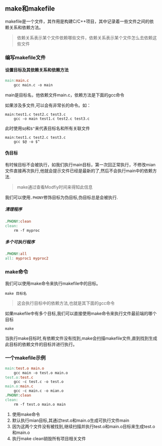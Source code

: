 ## make和makefile
makefile是一个文件，其作用是构建C/C++项目，其中记录着一些文件之间的依赖关系和依赖方法。
>  依赖关系表示某个文件依赖哪些文件，依赖关系表示某个文件怎么去依赖这些文件
### 编写makefile文件

#### 设置目标及其依赖关系和依赖方法
```makefile
main:main.c
	gcc main.c -o main
```
main是目标名，他依赖文件main.c，依赖方法是下面的gcc命令

如果涉及多文件,可以会有非常长的命令。如：
```shell
main:test1.c test2.c test3.c
	gcc -o main test1.c test2.c test3.c
```

此时使用`$@`和`$^`来代表目标名和所有关联文件
```shell
main:test1.c test2.c test3.c
	gcc $@ -o $^
```

#### 伪目标

有时候目标不会被执行，如我们执行main目标，第一次回正常执行，不修改mian文件直接再次执行,他就会提示文件已经是最新的了,然后不会执行main中的依赖方法.

> make通过查看Modfiy时间来得知此信息

我们可以使用`.PHONY`修饰目标为伪目标,伪目标总是会被执行.
##### 清理程序
```makefile
.PHONY:clean
clean:
	rm -f myproc
```
##### 多个可执行程序
```makefile
.PHONY:all
all: myproc1 myproc2
```
### make命令
我们可以使用make命令来执行makefile中的目标。

```
make 目标名
```

> 这会执行目标中的依赖方法,也就是其下面的gcc命令

如果makefile中有多个目标,我们可以直接使用make命令来执行文件最前端的哪个目标
```shell
make
```

当执行make目标时,有依赖文件没有找到,make会扫描makefile文件,直到找到生成此目标的依赖文件的目标并进行执行。
### 一个makefile示例
```makefile
main:test.o main.o
	gcc main -o test.o main.o
test.o:test.c
	gcc -c test.c -o test.o
main.o:main.c
	gcc -c main.c -o mian.o
.PHONY:clean
clean:
	rm -f test.o main.o main
```
1. 使用make命令
2. 默认执行mian目标,其通过test.o和main.o生成可执行文件main
3. 因为这两个文件没有被找到,继续扫描并执行test.o和main.o目标来生成test.o和main.o
4. 执行make clean销毁所有项目相关文件
